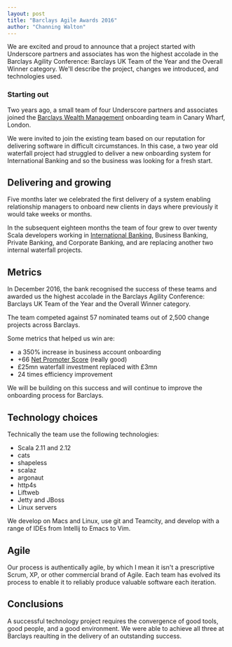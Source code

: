 ```yaml
---
layout: post
title: "Barclays Agile Awards 2016"
author: "Channing Walton"
---
```


We are excited and proud to announce that a project started with Underscore partners
and associates has won the highest accolade in the Barclays Agility Conference:
Barclays UK Team of the Year and the Overall Winner category.
We'll describe the project, changes we introduced, and technologies used.

<!-- break -->

### Starting out

Two years ago, a small team of four Underscore partners and associates joined the
[Barclays Wealth Management][wealth] onboarding team in Canary Wharf, London.

We were invited to join the existing team based on our reputation for
delivering software in difficult circumstances. In this case, a two year old waterfall
project had struggled to deliver a new onboarding system for International
Banking and so the business was looking for a fresh start.

## Delivering and growing

Five months later we celebrated the first delivery of a system enabling
relationship managers to onboard new clients in days where previously it
would take weeks or months.

In the subsequent eighteen months the team of four grew to over
twenty Scala developers working in [International Banking][ib], Business Banking,
Private Banking, and Corporate Banking, and are replacing another two internal
waterfall projects.

## Metrics

In December 2016, the bank recognised the success of these teams and awarded us the
highest accolade in the Barclays Agility Conference: Barclays UK Team of the Year
and the Overall Winner category.

The team competed against 57 nominated teams out of 2,500 change projects across Barclays.

Some metrics that helped us win are:
- a 350% increase in business account onboarding
- +66 [Net Promoter Score][nps] (really good)
- £25mn waterfall investment replaced with £3mn
- 24 times efficiency improvement

We will be building on this success and will continue to improve the onboarding process for Barclays.

## Technology choices

Technically the team use the following technologies:
- Scala 2.11 and 2.12
- cats
- shapeless
- scalaz
- argonaut
- http4s
- Liftweb
- Jetty and JBoss
- Linux servers

We develop on Macs and Linux, use git and Teamcity,
and develop with a range of IDEs from Intellij to Emacs to Vim.


## Agile

Our process is authentically agile, by which I mean it isn't a prescriptive
Scrum, XP, or other commercial brand of Agile. Each team has evolved its process to
enable it to reliably produce valuable software each iteration.

## Conclusions

A successful technology project requires the convergence of good tools, good
people, and a good environment. We were able to achieve all three at Barclays
reaulting in the delivery of an outstanding success.

[wealth]: [https://wealth.barclays.com/]
[ib]: [https://myapplication.international.barclays.com/ib/initialRegistration]
[nps]: https://en.wikipedia.org/wiki/Net_Promoter
